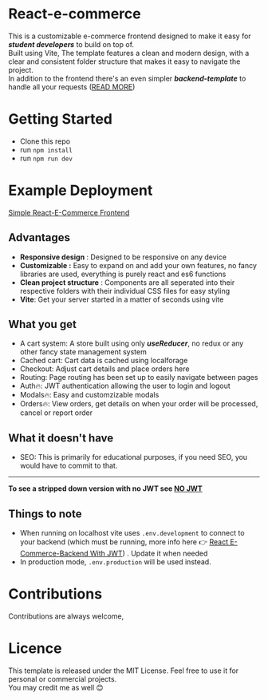 # React-e-commerce
This is a customizable e-commerce frontend designed to make it easy for ***student developers*** to build on top of. <br> Built using Vite, The template features a clean and modern design, with a clear and consistent folder structure that makes it easy to navigate the project.
<br>
In addition to the frontend there's an even simpler ***backend-template*** to handle all your requests ([READ MORE](https://github.com/Mini-Sylar/react-e-commerce-backend))

# Getting Started
- Clone this repo
- run ```npm install```
- run ```npm run dev```

# Example Deployment
<a href="https://react-e-commerce-sigma.vercel.app/" target="_blank">Simple React-E-Commerce Frontend</a>

## Advantages
- **Responsive design** :  Designed to be responsive on any device
- **Customizable :** Easy to expand on and add your own features, no fancy libraries are used, everything is purely react and es6 functions
- **Clean project structure** : Components are all seperated into their respective folders with their individual CSS files for easy styling
- **Vite**: Get your server started in a matter of seconds using vite

## What you get
- A cart system: A store built using only ***useReducer***, no redux or any other fancy state management system
- Cached cart: Cart data is cached using localforage
- Checkout: Adjust cart details and place orders here
- Routing: Page routing has been set up to easily navigate between pages
- Auth🔥: JWT authentication allowing the user to login and logout
- Modals🔥: Easy and customzizable modals
- Orders🔥: View orders, get details on when your order will be processed, cancel or report order  

## What it doesn't have 
- SEO: This is primarily for educational purposes, if you need SEO, you would have to commit to that. 

<hr>

**To see a stripped down version with no JWT see [NO JWT](https://github.com/Mini-Sylar/react-e-commerce/tree/main)**

## Things to note
- When running on localhost vite uses ```.env.development``` to connect to your backend (which must be running, more info here 👉 [React E-Commerce-Backend With JWT](https://github.com/Mini-Sylar/react-e-commerce/tree/main-jwt)) . Update it when needed
- In production mode, ```.env.production``` will be used instead.

# Contributions
Contributions are always welcome,

# Licence 
This template is released under the MIT License. Feel free to use it for personal or commercial projects. 
<br> You may credit me as well 😊



